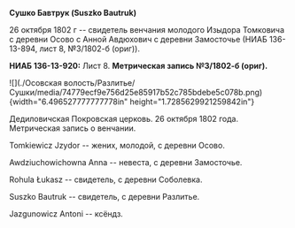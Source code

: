 **Сушко Бавтрук (Suszko Bautruk)**

26 октября 1802 г -- свидетель венчания молодого Изыдора Томковича с
деревни Осово с Анной Авдюхович с деревни Замосточье (НИАБ 136-13-894,
лист 8, №3/1802-б (ориг)).

**НИАБ 136-13-920:** Лист 8. **Метрическая запись №3/1802-б (ориг).**

![](./Осовская волость/Разлитье/Сушки/media/74779ecf9e756d25e85917b52c785bdebe5c078b.png){width="6.496527777777778in"
height="1.7285629921259842in"}

Дедиловичская Покровская церковь. 26 октября 1802 года. Метрическая
запись о венчании.

Tomkiewicz Jzydor -- жених, молодой, с деревни Осовo.

Awdziuchowichowna Anna -- невеста, с деревни Замосточье.

Rоhula Łukasz -- свидетель, с деревни Соболевка.

Suszko Bautruk -- свидетель, с деревни Разлитье.

Jazgunowicz Antoni -- ксёндз.
